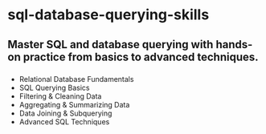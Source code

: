 # sql-database-querying-skills
## Master SQL and database querying with hands-on practice from basics to advanced techniques.
### 
- Relational Database Fundamentals
- SQL Querying Basics
- Filtering & Cleaning Data
- Aggregating & Summarizing Data
- Data Joining & Subquerying
- Advanced SQL Techniques
